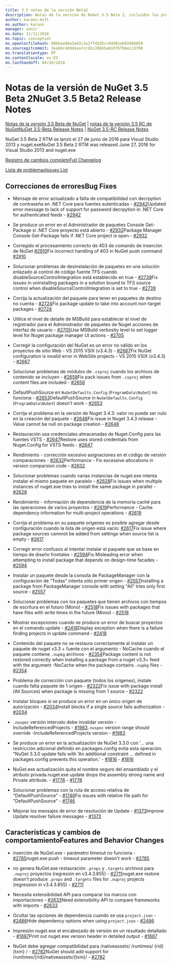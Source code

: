 ```yaml
---
title: 3.5 notas de la versión Beta2
description: Notas de la versión de NuGet 3.5 Beta 2, incluidos los problemas conocidos, correcciones de errores, las funciones agregadas y dcr.
author: karann-msft
ms.author: karann
manager: unnir
ms.date: 11/11/2016
ms.topic: conceptual
ms.openlocfilehash: 08bbae00a3e63c2a1ff42d5cc04981eb02966850
ms.sourcegitcommit: 3eab9c4dd41ea7ccd2c28bb5ab16f6fbbec13708
ms.translationtype: MT
ms.contentlocale: es-ES
ms.lasthandoff: 04/26/2018
---
```

# <a name="nuget-35-beta2-release-notes"></a><span data-ttu-id="7b965-103">Notas de la versión de NuGet 3.5 Beta 2</span><span class="sxs-lookup"><span data-stu-id="7b965-103">NuGet 3.5 Beta2 Release Notes</span></span>

<span data-ttu-id="7b965-104">[Notas de la versión 3.5 Beta de NuGet](../release-notes/nuget-3.5-Beta.md) | [notas de la versión 3.5 RC de NuGet](../release-notes/nuget-3.5-RC.md)</span><span class="sxs-lookup"><span data-stu-id="7b965-104">[NuGet 3.5-Beta Release Notes](../release-notes/nuget-3.5-Beta.md) | [NuGet 3.5-RC Release Notes](../release-notes/nuget-3.5-RC.md)</span></span>

<span data-ttu-id="7b965-105">NuGet 3.5 Beta 2 RTM se lanzó el 27 de junio de 2016 para Visual Studio 2013 y nuget.exe</span><span class="sxs-lookup"><span data-stu-id="7b965-105">NuGet 3.5 Beta 2 RTM was released June 27, 2016 for Visual Studio 2013 and nuget.exe</span></span>

[<span data-ttu-id="7b965-106">Registro de cambios completo</span><span class="sxs-lookup"><span data-stu-id="7b965-106">Full Changelog</span></span>](https://github.com/NuGet/NuGet.Client/compare/release-3.5.0-beta...release-3.5.0-beta2)

[<span data-ttu-id="7b965-107">Lista de problemas</span><span class="sxs-lookup"><span data-stu-id="7b965-107">Issues List</span></span>](https://github.com/Nuget/Home/issues?q=is%3Aissue+milestone%3A%223.5+Beta2%22+is%3Aclosed)

## <a name="bug-fixes"></a><span data-ttu-id="7b965-108">Correcciones de errores</span><span class="sxs-lookup"><span data-stu-id="7b965-108">Bug Fixes</span></span>

* <span data-ttu-id="7b965-109">Mensaje de error actualizado a falta de compatibilidad con decrpytion de contraseña en .NET Core para fuentes autenticadas - [#2942](https://github.com/NuGet/Home/issues/2942)</span><span class="sxs-lookup"><span data-stu-id="7b965-109">Updated error message to lack of support for password decrpytion in .NET Core for authenticated feeds  - [#2942](https://github.com/NuGet/Home/issues/2942)</span></span>

* <span data-ttu-id="7b965-110">Se produce un error en el Administrador de paquetes Console Get-Package si .NET Core proyecto está abierto - [#2932](https://github.com/NuGet/Home/issues/2932)</span><span class="sxs-lookup"><span data-stu-id="7b965-110">Package Manager Console Get-Package fails if .NET Core project is open - [#2932](https://github.com/NuGet/Home/issues/2932)</span></span>

* <span data-ttu-id="7b965-111">Corregido el procesamiento correcto de 403 de comando de inserción de NuGet [#2910](https://github.com/NuGet/Home/issues/2910)</span><span class="sxs-lookup"><span data-stu-id="7b965-111">Fix incorrect handling of 403 in NuGet push command [#2910](https://github.com/NuGet/Home/issues/2910)</span></span>

* <span data-ttu-id="7b965-112">Solucionar problemas de desinstalación de paquetes en una solución enlazado al control de código fuente TFS cuando disableSourceControlIntegration está establecido en true - [#2739](https://github.com/NuGet/Home/issues/2739)</span><span class="sxs-lookup"><span data-stu-id="7b965-112">Fix issues in uninstalling packages in a solution bound to TFS source control when disableSourceControlIntegration is set to true - [#2739](https://github.com/NuGet/Home/issues/2739)</span></span>

* <span data-ttu-id="7b965-113">Corrija la actualización del paquete para tener en paquetes de destino no cuenta - [#2724](https://github.com/NuGet/Home/issues/2724)</span><span class="sxs-lookup"><span data-stu-id="7b965-113">Fix package update to take into account non-target packages - [#2724](https://github.com/NuGet/Home/issues/2724)</span></span>

* <span data-ttu-id="7b965-114">Utilice el nivel de detalle de MSBuild para establecer el nivel de registrador para el Administrador de paquetes de Nuget acciones de interfaz de usuario - [#2705](https://github.com/NuGet/Home/issues/2705)</span><span class="sxs-lookup"><span data-stu-id="7b965-114">Use MSBuild verbosity level to set logger level for Nuget package manager UI actions - [#2705](https://github.com/NuGet/Home/issues/2705)</span></span>

* <span data-ttu-id="7b965-115">Corregir la configuración del NuGet es un error no válido en los proyectos de sitio Web - VS 2015 VSIX (v3.4.3) - [#2667](https://github.com/NuGet/Home/issues/2667)</span><span class="sxs-lookup"><span data-stu-id="7b965-115">Fix NuGet configuration is invalid error in WebSite projects - VS 2015 VSIX (v3.4.3) - [#2667](https://github.com/NuGet/Home/issues/2667)</span></span>

* <span data-ttu-id="7b965-116">Solucionar problemas de módulos de `.csproj` cuando los archivos de contenido se incluyen - [#2658](https://github.com/NuGet/Home/issues/2658)</span><span class="sxs-lookup"><span data-stu-id="7b965-116">Fix pack issues from `.csproj` when content files are included - [#2658](https://github.com/NuGet/Home/issues/2658)</span></span>

* <span data-ttu-id="7b965-117">DefaultPushSource en `NuGetDefaults.Config` (`ProgramData\NuGet`) no funciona - [#2653](https://github.com/NuGet/Home/issues/2653)</span><span class="sxs-lookup"><span data-stu-id="7b965-117">DefaultPushSource in `NuGetDefaults.Config` (`ProgramData\NuGet`) doesn't work - [#2653](https://github.com/NuGet/Home/issues/2653)</span></span>

* <span data-ttu-id="7b965-118">Corrija el problema en la versión de Nuget 3.4.3: valor no puede ser nulo en la creación del paquete - [#2648](https://github.com/NuGet/Home/issues/2648)</span><span class="sxs-lookup"><span data-stu-id="7b965-118">Fix issue in Nuget 3.4.3 release - Value cannot be null on package creation - [#2648](https://github.com/NuGet/Home/issues/2648)</span></span>

* <span data-ttu-id="7b965-119">Restauración usa credenciales almacenadas de Nuget.Config para las fuentes VSTS - [#2647](https://github.com/NuGet/Home/issues/2647)</span><span class="sxs-lookup"><span data-stu-id="7b965-119">Restore uses stored credentials from Nuget.Config for VSTS feeds - [#2647](https://github.com/NuGet/Home/issues/2647)</span></span>

* <span data-ttu-id="7b965-120">Rendimiento - corrección excesivo asignaciones en el código de versión comparaciones - [#2632](https://github.com/NuGet/Home/issues/2632)</span><span class="sxs-lookup"><span data-stu-id="7b965-120">Performance - Fix excessive allocations in version comparsion code - [#2632](https://github.com/NuGet/Home/issues/2632)</span></span>

* <span data-ttu-id="7b965-121">Solucionar problemas cuando varias instancias de nuget.exe intenta instalar el mismo paquete en paralelo - [#2628](https://github.com/NuGet/Home/issues/2628)</span><span class="sxs-lookup"><span data-stu-id="7b965-121">Fix issues when multiple instances of nuget.exe tries to install the same package in parallel - [#2628](https://github.com/NuGet/Home/issues/2628)</span></span>

* <span data-ttu-id="7b965-122">Rendimiento - información de dependencia de la memoria caché para las operaciones de varios proyectos - [#2619](https://github.com/NuGet/Home/issues/2619)</span><span class="sxs-lookup"><span data-stu-id="7b965-122">Performance - Cache dependency information for multi-project operations - [#2619](https://github.com/NuGet/Home/issues/2619)</span></span>

* <span data-ttu-id="7b965-123">Corrija el problema en su paquete orígenes es posible agregar desde configuración cuando la lista de origen está vacío: [#2617](https://github.com/NuGet/Home/issues/2617)</span><span class="sxs-lookup"><span data-stu-id="7b965-123">Fix issue where package sources cannnot be added from settings when source list is empty - [#2617](https://github.com/NuGet/Home/issues/2617)</span></span>

* <span data-ttu-id="7b965-124">Corregir error confusos al intentar instalar el paquete que se base en tiempo de diseño frontales - [#2594](https://github.com/NuGet/Home/issues/2594)</span><span class="sxs-lookup"><span data-stu-id="7b965-124">Fix Misleading error when attempting to install package that depends on design-time facades - [#2594](https://github.com/NuGet/Home/issues/2594)</span></span>

* <span data-ttu-id="7b965-125">Instalar un paquete desde la consola de PackageManager con la configuración de "Todas" intenta sólo primer origen - [#2557](https://github.com/NuGet/Home/issues/2557)</span><span class="sxs-lookup"><span data-stu-id="7b965-125">Installing a package from PackageManager console with setting "All" tries only first source - [#2557](https://github.com/NuGet/Home/issues/2557)</span></span>

* <span data-ttu-id="7b965-126">Solucionar problemas con los paquetes que tienen archivos con tiempos de escritura en el futuro (Mono) - [#2518](https://github.com/NuGet/Home/issues/2518)</span><span class="sxs-lookup"><span data-stu-id="7b965-126">Fix issues with packages that have files with write times in the future (Mono) - [#2518](https://github.com/NuGet/Home/issues/2518)</span></span>

* <span data-ttu-id="7b965-127">Mostrar excepciones cuando se produce un error de buscar proyectos en el comando update - [#2418](https://github.com/NuGet/Home/issues/2418)</span><span class="sxs-lookup"><span data-stu-id="7b965-127">Display exception when there is a failure finding projects in update command - [#2418](https://github.com/NuGet/Home/issues/2418)</span></span>

* <span data-ttu-id="7b965-128">Contenido del paquete no se restaura correctamente al instalar un paquete de nuget v3.3 + fuente con el argumento - NoCache cuando el paquete contiene `.nupkg` archivos - [#2354](https://github.com/NuGet/Home/issues/2354)</span><span class="sxs-lookup"><span data-stu-id="7b965-128">Package content is not restored correctly when installing a package from a nuget v3.3+ feed with the argument -NoCache when the package contains `.nupkg` files - [#2354](https://github.com/NuGet/Home/issues/2354)</span></span>

* <span data-ttu-id="7b965-129">Problema de corrección con paquete (todos los orígenes), instale cuando falta paquete de 1 origen - [#2322](https://github.com/NuGet/Home/issues/2322)</span><span class="sxs-lookup"><span data-stu-id="7b965-129">Fix issue with package install (All Sources) when package is missing from 1 source - [#2322](https://github.com/NuGet/Home/issues/2322)</span></span>

* <span data-ttu-id="7b965-130">Instalar bloques si se produce un error en un único origen de autorización - [#2034](https://github.com/NuGet/Home/issues/2034)</span><span class="sxs-lookup"><span data-stu-id="7b965-130">Install blocks if a single source fails authorization - [#2034](https://github.com/NuGet/Home/issues/2034)</span></span>

* <span data-ttu-id="7b965-131">`.nuspec` versión intervalo debe invalidar versión - IncludeReferencedProjects - [#1983](https://github.com/NuGet/Home/issues/1983)</span><span class="sxs-lookup"><span data-stu-id="7b965-131">`.nuspec` version range should override -IncludeReferencedProjects version - [#1983](https://github.com/NuGet/Home/issues/1983)</span></span>

* <span data-ttu-id="7b965-132">Se produce un error en la actualización de NuGet 3.3.0 con '... una restricción adicional definido en packages.config evita esta operación. "</span><span class="sxs-lookup"><span data-stu-id="7b965-132">NuGet 3.3.0 update fails with 'An additional constraint ... defined in packages.config prevents this operation.'</span></span><span data-ttu-id="7b965-133"> - [#1816](https://github.com/NuGet/Home/issues/1816)</span><span class="sxs-lookup"><span data-stu-id="7b965-133"> - [#1816](https://github.com/NuGet/Home/issues/1816)</span></span>

* <span data-ttu-id="7b965-134">NuGet.exe actualización quita el nombre seguro del ensamblado y el atributo privada.</span><span class="sxs-lookup"><span data-stu-id="7b965-134">nuget.exe update drops the assembly strong name and Private attribute.</span></span><span data-ttu-id="7b965-135"> - [#1778](https://github.com/NuGet/Home/issues/1778)</span><span class="sxs-lookup"><span data-stu-id="7b965-135"> - [#1778](https://github.com/NuGet/Home/issues/1778)</span></span>

* <span data-ttu-id="7b965-136">Solucionar problemas con la ruta de acceso relativa de "DefaultPushSource" - [#1746](https://github.com/NuGet/Home/issues/1746)</span><span class="sxs-lookup"><span data-stu-id="7b965-136">Fix issues with relative file path for "DefaultPushSource" - [#1746](https://github.com/NuGet/Home/issues/1746)</span></span>

* <span data-ttu-id="7b965-137">Mejorar los mensajes de error de resolución de Update - [#1373](https://github.com/NuGet/Home/issues/1373)</span><span class="sxs-lookup"><span data-stu-id="7b965-137">Improve Update resolver failure messages - [#1373](https://github.com/NuGet/Home/issues/1373)</span></span>

## <a name="features-and-behavior-changes"></a><span data-ttu-id="7b965-138">Características y cambios de comportamiento</span><span class="sxs-lookup"><span data-stu-id="7b965-138">Features and Behavior Changes</span></span>

* <span data-ttu-id="7b965-139">inserción de NuGet.exe - parámetro timeout no funciona - [#2785](https://github.com/NuGet/Home/issues/2785)</span><span class="sxs-lookup"><span data-stu-id="7b965-139">nuget.exe push - timeout parameter doesn't work  - [#2785](https://github.com/NuGet/Home/issues/2785)</span></span>

* <span data-ttu-id="7b965-140">no genera NuGet.exe restauración `.props` y `.targets` archivos para `.nuproj` proyectos (regresión en v3.4.3.855) - [#2711](https://github.com/NuGet/Home/issues/2711)</span><span class="sxs-lookup"><span data-stu-id="7b965-140">nuget.exe restore doesn't produce `.props` and `.targets` files for `.nuproj` projects (regression in v3.4.3.855) - [#2711](https://github.com/NuGet/Home/issues/2711)</span></span>

* <span data-ttu-id="7b965-141">Necesita extensibilidad API para comparar los marcos con importaciones - [#2633](https://github.com/NuGet/Home/issues/2633)</span><span class="sxs-lookup"><span data-stu-id="7b965-141">Need extensibility API to compare frameworks with imports - [#2633](https://github.com/NuGet/Home/issues/2633)</span></span>

* <span data-ttu-id="7b965-142">Ocultar las opciones de dependencia cuando se usa `project.json`  -  [#2486](https://github.com/NuGet/Home/issues/2486)</span><span class="sxs-lookup"><span data-stu-id="7b965-142">Hide dependency options when using `project.json` - [#2486](https://github.com/NuGet/Home/issues/2486)</span></span>

* <span data-ttu-id="7b965-143">Impresión nuget.exe el encabezado de versión en un resultado detallado - [#1887](https://github.com/NuGet/Home/issues/1887)</span><span class="sxs-lookup"><span data-stu-id="7b965-143">Print out nuget.exe version header in detailed output - [#1887](https://github.com/NuGet/Home/issues/1887)</span></span>

* <span data-ttu-id="7b965-144">NuGet debe agregar compatibilidad para /nativeassets/ /runtimes/ {rid} {txm} / - [#2782](https://github.com/NuGet/Home/issues/2782)</span><span class="sxs-lookup"><span data-stu-id="7b965-144">NuGet should add support for /runtimes/{rid}/nativeassets/{txm}/ - [#2782](https://github.com/NuGet/Home/issues/2782)</span></span>